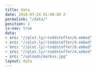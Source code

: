 ```yaml
---
title: data
date: 2018-07-24 01:40:00 Z
permalink: "/data/"
position: 2
is-nav: true
data:
- src: "//plot.ly/~toddstoffer/6.embed"
- src: "//plot.ly/~toddstoffer/4.embed"
- src: "//plot.ly/~toddstoffer/8.embed"
- src: "//plot.ly/~toddstoffer/4.embed"
- src: "/uploads/markus.jpg"
layout: data
---
```


